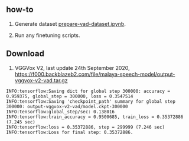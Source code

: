 ## how-to

1. Generate dataset [prepare-vad-dataset.ipynb](prepare-vad-dataset.ipynb).

2. Run any finetuning scripts.

## Download

1. VGGVox V2, last update 24th September 2020, https://f000.backblazeb2.com/file/malaya-speech-model/output-vggvox-v2-vad.tar.gz

```
INFO:tensorflow:Saving dict for global step 300000: accuracy = 0.959375, global_step = 300000, loss = 0.3547514
INFO:tensorflow:Saving 'checkpoint_path' summary for global step 300000: output-vggvox-v2-vad/model.ckpt-300000
INFO:tensorflow:global_step/sec: 0.138016
INFO:tensorflow:train_accuracy = 0.9500685, train_loss = 0.35372886 (7.245 sec)
INFO:tensorflow:loss = 0.35372886, step = 299999 (7.246 sec)
INFO:tensorflow:Loss for final step: 0.35372886.
```